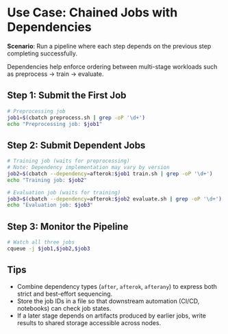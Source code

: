 # Use Case: Chained Jobs with Dependencies

**Scenario**: Run a pipeline where each step depends on the previous step completing successfully.

Dependencies help enforce ordering between multi-stage workloads such as preprocess → train → evaluate.

## Step 1: Submit the First Job

```bash
# Preprocessing job
job1=$(cbatch preprocess.sh | grep -oP '\d+')
echo "Preprocessing job: $job1"
```

## Step 2: Submit Dependent Jobs

```bash
# Training job (waits for preprocessing)
# Note: Dependency implementation may vary by version
job2=$(cbatch --dependency=afterok:$job1 train.sh | grep -oP '\d+')
echo "Training job: $job2"

# Evaluation job (waits for training)
job3=$(cbatch --dependency=afterok:$job2 evaluate.sh | grep -oP '\d+')
echo "Evaluation job: $job3"
```

## Step 3: Monitor the Pipeline

```bash
# Watch all three jobs
cqueue -j $job1,$job2,$job3
```

## Tips

- Combine dependency types (`after`, `afterok`, `afterany`) to express both strict and best-effort sequencing.
- Store the job IDs in a file so that downstream automation (CI/CD, notebooks) can check job states.
- If a later stage depends on artifacts produced by earlier jobs, write results to shared storage accessible across nodes.
